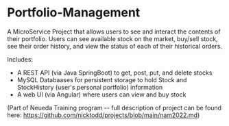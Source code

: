 # Portfolio-Management

A MicroService Project that allows users to see and interact the contents of their portfolio. Users can see available stock on the market, buy/sell stock, see their order history, and view the status of each of their historical orders. 

Includes:
- A REST API (via Java SpringBoot) to get, post, put, and delete stocks
- MySQL Databaases for persistent storage to hold Stock and StockHistory (user's personal portfolio) information
- A web UI (via Angular) where users can view and buy stock

(Part of Neueda Training program -- full description of project can be found here: https://github.com/nicktodd/projects/blob/main/nam2022.md)
